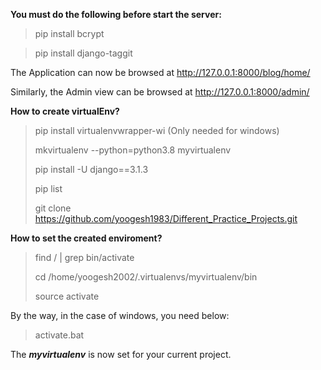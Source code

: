 **You must do the following before start the server:**

> pip install bcrypt 

> pip install django-taggit

The Application can now be browsed at http://127.0.0.1:8000/blog/home/

Similarly, the Admin view can be browsed at http://127.0.0.1:8000/admin/

**How to create virtualEnv?**
> pip install virtualenvwrapper-wi (Only needed for windows)
>
> mkvirtualenv --python=python3.8 myvirtualenv
>
> pip install -U django==3.1.3
>
> pip list
>
> git clone https://github.com/yoogesh1983/Different_Practice_Projects.git

**How to set the created enviroment?**

> find / | grep bin/activate
>
> cd /home/yoogesh2002/.virtualenvs/myvirtualenv/bin
>
> source activate

By the way, in the case of windows, you need below:

> activate.bat

The **_myvirtualenv_** is now set for your current project.
